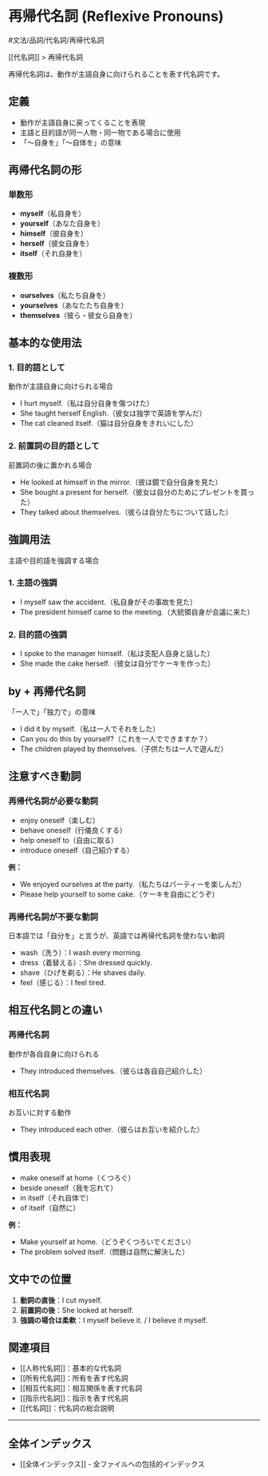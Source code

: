﻿# 再帰代名詞 (Reflexive Pronouns)

#文法/品詞/代名詞/再帰代名詞

[[代名詞]] > 再帰代名詞

再帰代名詞は、動作が主語自身に向けられることを表す代名詞です。

## 定義
- 動作が主語自身に戻ってくることを表現
- 主語と目的語が同一人物・同一物である場合に使用
- 「～自身を」「～自体を」の意味

## 再帰代名詞の形

### 単数形
- **myself**（私自身を）
- **yourself**（あなた自身を）
- **himself**（彼自身を）
- **herself**（彼女自身を）
- **itself**（それ自身を）

### 複数形
- **ourselves**（私たち自身を）
- **yourselves**（あなたたち自身を）
- **themselves**（彼ら・彼女ら自身を）

## 基本的な使用法

### 1. 目的語として
動作が主語自身に向けられる場合
- I hurt myself.（私は自分自身を傷つけた）
- She taught herself English.（彼女は独学で英語を学んだ）
- The cat cleaned itself.（猫は自分自身をきれいにした）

### 2. 前置詞の目的語として
前置詞の後に置かれる場合
- He looked at himself in the mirror.（彼は鏡で自分自身を見た）
- She bought a present for herself.（彼女は自分のためにプレゼントを買った）
- They talked about themselves.（彼らは自分たちについて話した）

## 強調用法
主語や目的語を強調する場合

### 1. 主語の強調
- I myself saw the accident.（私自身がその事故を見た）
- The president himself came to the meeting.（大統領自身が会議に来た）

### 2. 目的語の強調
- I spoke to the manager himself.（私は支配人自身と話した）
- She made the cake herself.（彼女は自分でケーキを作った）

## by + 再帰代名詞
「一人で」「独力で」の意味

- I did it by myself.（私は一人でそれをした）
- Can you do this by yourself?（これを一人でできますか？）
- The children played by themselves.（子供たちは一人で遊んだ）

## 注意すべき動詞

### 再帰代名詞が必要な動詞
- enjoy oneself（楽しむ）
- behave oneself（行儀良くする）
- help oneself to（自由に取る）
- introduce oneself（自己紹介する）

**例：**
- We enjoyed ourselves at the party.（私たちはパーティーを楽しんだ）
- Please help yourself to some cake.（ケーキを自由にどうぞ）

### 再帰代名詞が不要な動詞
日本語では「自分を」と言うが、英語では再帰代名詞を使わない動詞

- wash（洗う）：I wash every morning.
- dress（着替える）：She dressed quickly.
- shave（ひげを剃る）：He shaves daily.
- feel（感じる）：I feel tired.

## 相互代名詞との違い

### 再帰代名詞
動作が各自自身に向けられる
- They introduced themselves.（彼らは各自自己紹介した）

### 相互代名詞
お互いに対する動作
- They introduced each other.（彼らはお互いを紹介した）

## 慣用表現
- make oneself at home（くつろぐ）
- beside oneself（我を忘れて）
- in itself（それ自体で）
- of itself（自然に）

**例：**
- Make yourself at home.（どうぞくつろいでください）
- The problem solved itself.（問題は自然に解決した）

## 文中での位置
1. **動詞の直後**：I cut myself.
2. **前置詞の後**：She looked at herself.
3. **強調の場合は柔軟**：I myself believe it. / I believe it myself.

## 関連項目
- [[人称代名詞]]：基本的な代名詞
- [[所有代名詞]]：所有を表す代名詞
- [[相互代名詞]]：相互関係を表す代名詞
- [[指示代名詞]]：指示を表す代名詞
- [[代名詞]]：代名詞の総合説明

---

## 全体インデックス
- [[全体インデックス]] - 全ファイルへの包括的インデックス 